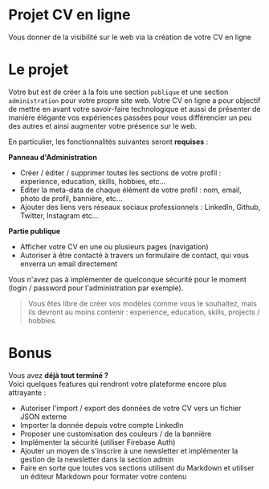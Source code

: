 # Projet CV en ligne

Vous donner de la visibilité sur le web via la création de votre CV en ligne

# Le projet
Votre but est de créer à la fois une section `publique` et une section `administration` pour votre propre site web.
Votre CV en ligne a pour objectif de mettre en avant votre savoir-faire technologique et aussi de présenter de manière élégante vos expériences passées pour vous différencier un peu des autres et ainsi augmenter votre présence sur le web.

En particulier, les fonctionnalités suivantes seront **requises** :

**Panneau d'Administration**
  * Créer / éditer / supprimer toutes les sections de votre profil : experience, education, skills, hobbies, etc...
  * Éditer la meta-data de chaque élément de votre profil : nom, email, photo de profil, bannière, etc...
  * Ajouter des liens vers réseaux sociaux professionnels : LinkedIn, Github, Twitter, Instagram etc...

**Partie publique**
  * Afficher votre CV en une ou plusieurs pages (navigation)
  * Autoriser à être contacté à travers un formulaire de contact, qui vous enverra un email directement

Vous n'avez pas à implémenter de quelconque sécurité pour le moment (login / password pour l'administration par exemple).

> Vous êtes libre de créer vos modèles comme vous le souhaitez, mais ils devront au moins contenir : experience, education, skills, projects / hobbies. 

# Bonus
Vous avez **déjà tout terminé ?**  
Voici quelques features qui rendront votre plateforme encore plus attrayante :
 * Autoriser l'import / export des données de votre CV vers un fichier JSON externe
 * Importer la donnée depuis votre compte LinkedIn
 * Proposer une customisation des couleurs / de la bannière
 * Implémenter la sécurité (utiliser Firebase Auth)
 * Ajouter un moyen de s'inscrire à une newsletter et implémenter la gestion de la newsletter dans la section admin
 * Faire en sorte que toutes vos sections utilisent du Markdown et utiliser un éditeur Markdown pour formater votre contenu
